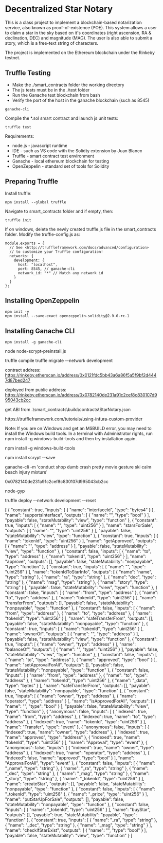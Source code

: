 
# Decentralized Star Notary

This is a class project to implement a blockchain-based notarization service, also known as proof-of-existence (POE).  This system allows a user to claim a star in the sky based on it's coordinates (right ascension, RA & declination, DEC) and magnitude (MAG).  The user is also able to submit a story, which is a free-text string of characters.  

The project is implemented on the Ethereum blockchain under the Rinkeby testnet.  

## Truffle Testing

* Make the ./smart_contracts folder the working directory
* The js tests must be in the ./test folder
* Run the Ganache test blockchain from bash
* Verify the port of the host in the ganache blockchain (such as 8545)

```
ganache-cli
```
Compile the *.sol smart contract and launch js unit tests:

```
truffle test 
```

Requirements: <br>
* node.js - javascript runtime
* IDE  - such as VS code with the Solidty extension by Juan Blanco
* Truffle - smart contract test environment
* Ganache - local ethereum blockchain for testing
* OpenZeppelin - standard set of tools for Solidity

## Preparing Truffle

Install truffle:
```
npm install --global truffle
```
Navigate to smart_contracts folder and if empty, then:
```
truffle init
```
If on windows, delete the newly created truffle.js file in the smart_contracts folder.  Modify the truffle-config.js as:
```
module.exports = {
  // See <http://truffleframework.com/docs/advanced/configuration>
  // to customize your Truffle configuration!
  networks: {
    development: {
      host: "localhost",
      port: 8545, // ganache-cli
      network_id: "*" // Match any network id
    }
  }
};
```

## Installing OpenZeppelin
```
npm init -y 
npm install --save-exact openzeppelin-solidity@2.0.0-rc.1
```

## Installing Ganache CLI
```
npm install -g ganache-cli
```


node node-scrypt-preinstall.js

truffle compile
truffle migrate --network development

contract address:
https://rinkeby.etherscan.io/address/0x0121fdc5bb43a6a86f5a5f9bf2d4447d87bed247

deployed from public address:
https://rinkeby.etherscan.io/address/0x0782140de231a91c2cef8c830107d995043cb2cc



get ABI from .\smart_contracts\build\contracts\StarNotary.json











https://truffleframework.com/tutorials/using-infura-custom-provider

Note: If you are on Windows and get an MSBUILD error, you may need to install the Windows build tools. In a terminal with Administrator rights, run npm install -g windows-build-tools and then try installation again.

npm install -g windows-build-tools

npm install scrypt --save



ganache-cli -m 'conduct shop dumb crash pretty movie gesture ski calm beach injury mixture'

0x0782140de231a91c2cef8c830107d995043cb2cc

node-gyp


truffle deploy --network development --reset


















[
    {
      "constant": true,
      "inputs": [
        {
          "name": "interfaceId",
          "type": "bytes4"
        }
      ],
      "name": "supportsInterface",
      "outputs": [
        {
          "name": "",
          "type": "bool"
        }
      ],
      "payable": false,
      "stateMutability": "view",
      "type": "function"
    },
    {
      "constant": true,
      "inputs": [
        {
          "name": "",
          "type": "uint256"
        }
      ],
      "name": "starsForSale",
      "outputs": [
        {
          "name": "",
          "type": "uint256"
        }
      ],
      "payable": false,
      "stateMutability": "view",
      "type": "function"
    },
    {
      "constant": true,
      "inputs": [
        {
          "name": "tokenId",
          "type": "uint256"
        }
      ],
      "name": "getApproved",
      "outputs": [
        {
          "name": "",
          "type": "address"
        }
      ],
      "payable": false,
      "stateMutability": "view",
      "type": "function"
    },
    {
      "constant": false,
      "inputs": [
        {
          "name": "to",
          "type": "address"
        },
        {
          "name": "tokenId",
          "type": "uint256"
        }
      ],
      "name": "approve",
      "outputs": [],
      "payable": false,
      "stateMutability": "nonpayable",
      "type": "function"
    },
    {
      "constant": true,
      "inputs": [
        {
          "name": "",
          "type": "uint256"
        }
      ],
      "name": "tokenIdToStarInfo",
      "outputs": [
        {
          "name": "name",
          "type": "string"
        },
        {
          "name": "ra",
          "type": "string"
        },
        {
          "name": "dec",
          "type": "string"
        },
        {
          "name": "mag",
          "type": "string"
        },
        {
          "name": "story",
          "type": "string"
        }
      ],
      "payable": false,
      "stateMutability": "view",
      "type": "function"
    },
    {
      "constant": false,
      "inputs": [
        {
          "name": "from",
          "type": "address"
        },
        {
          "name": "to",
          "type": "address"
        },
        {
          "name": "tokenId",
          "type": "uint256"
        }
      ],
      "name": "transferFrom",
      "outputs": [],
      "payable": false,
      "stateMutability": "nonpayable",
      "type": "function"
    },
    {
      "constant": false,
      "inputs": [
        {
          "name": "from",
          "type": "address"
        },
        {
          "name": "to",
          "type": "address"
        },
        {
          "name": "tokenId",
          "type": "uint256"
        }
      ],
      "name": "safeTransferFrom",
      "outputs": [],
      "payable": false,
      "stateMutability": "nonpayable",
      "type": "function"
    },
    {
      "constant": true,
      "inputs": [
        {
          "name": "tokenId",
          "type": "uint256"
        }
      ],
      "name": "ownerOf",
      "outputs": [
        {
          "name": "",
          "type": "address"
        }
      ],
      "payable": false,
      "stateMutability": "view",
      "type": "function"
    },
    {
      "constant": true,
      "inputs": [
        {
          "name": "owner",
          "type": "address"
        }
      ],
      "name": "balanceOf",
      "outputs": [
        {
          "name": "",
          "type": "uint256"
        }
      ],
      "payable": false,
      "stateMutability": "view",
      "type": "function"
    },
    {
      "constant": false,
      "inputs": [
        {
          "name": "to",
          "type": "address"
        },
        {
          "name": "approved",
          "type": "bool"
        }
      ],
      "name": "setApprovalForAll",
      "outputs": [],
      "payable": false,
      "stateMutability": "nonpayable",
      "type": "function"
    },
    {
      "constant": false,
      "inputs": [
        {
          "name": "from",
          "type": "address"
        },
        {
          "name": "to",
          "type": "address"
        },
        {
          "name": "tokenId",
          "type": "uint256"
        },
        {
          "name": "_data",
          "type": "bytes"
        }
      ],
      "name": "safeTransferFrom",
      "outputs": [],
      "payable": false,
      "stateMutability": "nonpayable",
      "type": "function"
    },
    {
      "constant": true,
      "inputs": [
        {
          "name": "owner",
          "type": "address"
        },
        {
          "name": "operator",
          "type": "address"
        }
      ],
      "name": "isApprovedForAll",
      "outputs": [
        {
          "name": "",
          "type": "bool"
        }
      ],
      "payable": false,
      "stateMutability": "view",
      "type": "function"
    },
    {
      "anonymous": false,
      "inputs": [
        {
          "indexed": true,
          "name": "from",
          "type": "address"
        },
        {
          "indexed": true,
          "name": "to",
          "type": "address"
        },
        {
          "indexed": true,
          "name": "tokenId",
          "type": "uint256"
        }
      ],
      "name": "Transfer",
      "type": "event"
    },
    {
      "anonymous": false,
      "inputs": [
        {
          "indexed": true,
          "name": "owner",
          "type": "address"
        },
        {
          "indexed": true,
          "name": "approved",
          "type": "address"
        },
        {
          "indexed": true,
          "name": "tokenId",
          "type": "uint256"
        }
      ],
      "name": "Approval",
      "type": "event"
    },
    {
      "anonymous": false,
      "inputs": [
        {
          "indexed": true,
          "name": "owner",
          "type": "address"
        },
        {
          "indexed": true,
          "name": "operator",
          "type": "address"
        },
        {
          "indexed": false,
          "name": "approved",
          "type": "bool"
        }
      ],
      "name": "ApprovalForAll",
      "type": "event"
    },
    {
      "constant": false,
      "inputs": [
        {
          "name": "_name",
          "type": "string"
        },
        {
          "name": "_ra",
          "type": "string"
        },
        {
          "name": "_dec",
          "type": "string"
        },
        {
          "name": "_mag",
          "type": "string"
        },
        {
          "name": "_story",
          "type": "string"
        },
        {
          "name": "_tokenId",
          "type": "uint256"
        }
      ],
      "name": "createStar",
      "outputs": [],
      "payable": false,
      "stateMutability": "nonpayable",
      "type": "function"
    },
    {
      "constant": false,
      "inputs": [
        {
          "name": "_tokenId",
          "type": "uint256"
        },
        {
          "name": "_price",
          "type": "uint256"
        }
      ],
      "name": "putStarUpForSale",
      "outputs": [],
      "payable": false,
      "stateMutability": "nonpayable",
      "type": "function"
    },
    {
      "constant": false,
      "inputs": [
        {
          "name": "_tokenId",
          "type": "uint256"
        }
      ],
      "name": "buyStar",
      "outputs": [],
      "payable": true,
      "stateMutability": "payable",
      "type": "function"
    },
    {
      "constant": true,
      "inputs": [
        {
          "name": "_ra",
          "type": "string"
        },
        {
          "name": "_dec",
          "type": "string"
        },
        {
          "name": "_mag",
          "type": "string"
        }
      ],
      "name": "checkIfStarExist",
      "outputs": [
        {
          "name": "",
          "type": "bool"
        }
      ],
      "payable": false,
      "stateMutability": "view",
      "type": "function"
    }
  ]